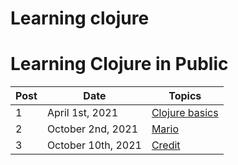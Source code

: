 # Learning clojure

# Learning Clojure in Public

| Post | Date            | Topics                                                                                                                                  |
| ---- | --------------- | --------------------------------------------------------------------------------------------------------------------------------------- |
| 1    | April 1st, 2021 | [Clojure basics](posts/2021-04-01.md)                                                |
| 2    | October 2nd, 2021 | [Mario](posts/2021-10-02.md)                                                |
| 3    | October 10th, 2021 | [Credit](posts/2021-10-10.md)                                                |
